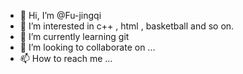 - 👋 Hi, I’m @Fu-jingqi
- 👀 I’m interested in c++ , html , basketball and so on.
- 🌱 I’m currently learning git
- 💞️ I’m looking to collaborate on ...
- 📫 How to reach me ...

<!---
Fu-jingqi/Fu-jingqi is a ✨ special ✨ repository because its `README.md` (this file) appears on your GitHub profile.
You can click the Preview link to take a look at your changes.
--->
